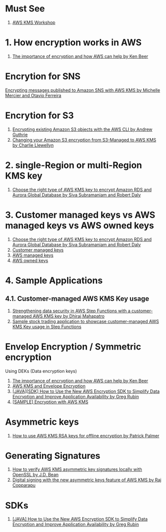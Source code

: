 
# Must See

1. [AWS KMS Workshop](https://github.com/aws-samples/aws-kms-workshop/tree/master)

# 1. How encryption works in AWS

1. [The importance of encryption and how AWS can help by Ken Beer](https://aws.amazon.com/blogs/security/importance-of-encryption-and-how-aws-can-help/)

# Encrytion for SNS

[Encrypting messages published to Amazon SNS with AWS KMS by Michelle Mercier and Otavio Ferreira](https://aws.amazon.com/blogs/compute/encrypting-messages-published-to-amazon-sns-with-aws-kms/)

# Encrytion for S3

1. [Encrypting existing Amazon S3 objects with the AWS CLI by Andrew Guthrie](https://aws.amazon.com/blogs/storage/encrypting-existing-amazon-s3-objects-with-the-aws-cli/)
1. [Changing your Amazon S3 encryption from S3-Managed to AWS KMS by Charlie Llewellyn](https://aws.amazon.com/blogs/storage/changing-your-amazon-s3-encryption-from-s3-managed-encryption-sse-s3-to-aws-key-management-service-sse-kms/)

# 2. single-Region or multi-Region KMS key

1. [Choose the right type of AWS KMS key to encrypt Amazon RDS and Aurora Global Database by Siva Subramaniam and Robert Daly](https://aws.amazon.com/blogs/database/choose-the-right-type-of-aws-kms-key-to-encrypt-amazon-rds-and-aurora-global-database/)

# 3. Customer managed keys vs AWS managed keys vs AWS owned keys

1. [Choose the right type of AWS KMS key to encrypt Amazon RDS and Aurora Global Database by Siva Subramaniam and Robert Daly](https://aws.amazon.com/blogs/database/choose-the-right-type-of-aws-kms-key-to-encrypt-amazon-rds-and-aurora-global-database/)
2. [Customer managed keys](https://docs.aws.amazon.com/kms/latest/developerguide/concepts.html#customer-cmk)
3. [AWS managed keys](https://docs.aws.amazon.com/kms/latest/developerguide/concepts.html#aws-managed-cmk)
4. [AWS owned keys](https://docs.aws.amazon.com/kms/latest/developerguide/concepts.html#aws-owned-cmk)

# 4. Sample Applications

## 4.1. Customer-managed AWS KMS Key usage

1. [Strengthening data security in AWS Step Functions with a customer-managed AWS KMS key by Dhiraj Mahapatro](https://aws.amazon.com/blogs/compute/strengthening-data-security-in-aws-step-functions-with-a-customer-managed-aws-kms-key/)
2. [Sample stock trading application to showcase customer-managed AWS KMS Key usage in Step Functions](https://github.com/aws-samples/aws-stepfunctions-examples/tree/main/sam/app-sfn-kms-integration)

# Envelop Encryption / Symmetric encryption

Using DEKs (Data encryption keys)

1. [The importance of encryption and how AWS can help by Ken Beer](https://aws.amazon.com/blogs/security/importance-of-encryption-and-how-aws-can-help/)
1. [AWS KMS and Envelope Encryption](https://lobster1234.github.io/2017/09/29/aws-kms-envelope-encryption/)
1. [[JAVA][SDK] How to Use the New AWS Encryption SDK to Simplify Data Encryption and Improve Application Availability by Greg Rubin](https://aws.amazon.com/blogs/security/how-to-use-the-new-aws-encryption-sdk-to-simplify-data-encryption-and-improve-application-availability/)
1. [[SAMPLE] Encryption with AWS KMS](https://github.com/aws-samples/aws-kms-workshop/blob/master/Section-2-Encryption-with-AWS-KMS.md)

# Asymmetric keys

1. [How to use AWS KMS RSA keys for offline encryption by Patrick Palmer ](https://aws.amazon.com/blogs/security/how-to-use-aws-kms-rsa-keys-for-offline-encryption/)

# Generating Signatures

1. [How to verify AWS KMS asymmetric key signatures locally with OpenSSL by J.D. Bean ](https://aws.amazon.com/blogs/security/how-to-verify-aws-kms-asymmetric-key-signatures-locally-with-openssl/)
2. [Digital signing with the new asymmetric keys feature of AWS KMS by Raj Copparapu](https://aws.amazon.com/blogs/security/digital-signing-asymmetric-keys-aws-kms/)

# SDKs

1. [[JAVA] How to Use the New AWS Encryption SDK to Simplify Data Encryption and Improve Application Availability by Greg Rubin](https://aws.amazon.com/blogs/security/how-to-use-the-new-aws-encryption-sdk-to-simplify-data-encryption-and-improve-application-availability/)